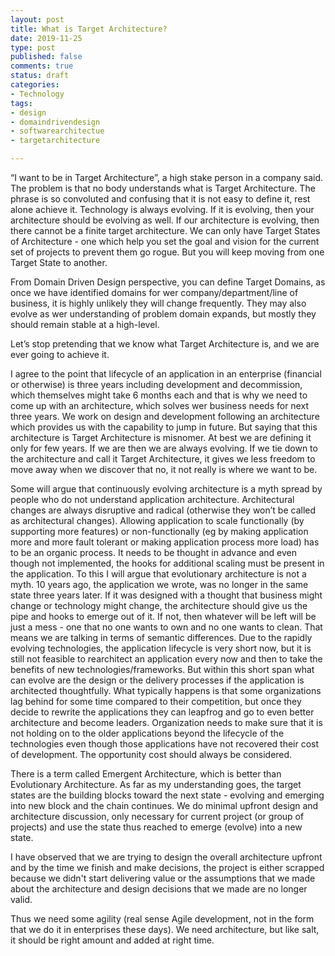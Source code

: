 ```yaml
---
layout: post
title: What is Target Architecture?
date: 2019-11-25
type: post
published: false
comments: true
status: draft
categories:
- Technology
tags:
- design
- domaindrivendesign
- softwarearchitectue
- targetarchitecture

---
```


“I want to be in Target Architecture”, a high stake person in a company said. The problem is that no body understands what is Target Architecture. The phrase is so convoluted and confusing that it is not easy to define it, rest alone achieve it. Technology is always evolving. If it is evolving, then your architecture should be evolving as well. If our architecture is evolving, then there cannot be a finite target architecture. We can only have Target States of Architecture - one which help you set the goal and vision for the current set of projects to prevent them go rogue. But you will keep moving from one Target State to another. 

From Domain Driven Design perspective, you can define Target Domains, as once we have identified domains for wer company/department/line of business, it is highly unlikely they will change frequently. They may also evolve as wer understanding of problem domain expands, but mostly they should remain stable at a high-level.  

Let’s stop pretending that we know what Target Architecture is, and we are ever going to achieve it.

I agree to the point that lifecycle of an application in an enterprise (financial or otherwise) is three years including development and decommission, which themselves might take 6 months each and that is why we need to come up with an architecture, which solves wer business needs for next three years. We work on design and development following an architecture which provides us with the capability to jump in future. But saying that this architecture is Target Architecture is misnomer. At best we are defining it only for few years. If we are then we are always evolving. If we tie down to the architecture and call it Target Architecture, it gives we less freedom to move away when we discover that no, it not really is where we want to be.

Some will argue that continuously evolving architecture is a myth spread by people who do not understand application architecture. Architectural changes are always disruptive and radical (otherwise they won’t be called as architectural changes). Allowing application to scale functionally (by supporting more features) or non-functionally (eg by making application more and more fault tolerant or making application process more load) has to be an organic process. It needs to be thought in advance and even though not implemented, the hooks for additional scaling must be present in the application. To this I will argue that evolutionary architecture is not a myth. 10 years ago, the application we wrote, was no longer in the same state three years later. If it was designed with a thought that business might change or technology might change, the architecture should give us the pipe and hooks to emerge out of it. If not, then whatever will be left will be just a mess - one that no one wants to own and no one wants to clean. That means we are talking in terms of semantic differences. Due to the rapidly evolving technologies, the application lifecycle is very short now, but it is still not feasible to rearchitect an application every now and then to take the benefits of new technologies/frameworks. But within this short span what can evolve are the design or the delivery processes if the application is architected thoughtfully. 
What typically happens is that some organizations lag behind for some time compared to their competition, but once they decide to rewrite the applications they can leapfrog and go to even better architecture and become leaders. Organization needs to make sure that it is not holding on to the older applications beyond the lifecycle of the technologies even though those applications have not recovered their cost of development. The opportunity cost should always be considered.

There is a term called Emergent Architecture, which is better than Evolutionary Architecture. As far as my understanding goes, the target states are the building blocks toward the next state - evolving and emerging into new block and the chain continues. We do minimal upfront design and architecture discussion, only necessary for current project (or group of projects) and use the state thus reached to emerge (evolve) into a new state. 

I have observed that we are trying to design the overall architecture upfront and by the time we finish and make decisions, the project is either scrapped because we didn't start delivering value or the assumptions that we made about the architecture and design decisions that we made are no longer valid. 

Thus we need some agility (real sense Agile development, not in the form that we do it in enterprises these days). We need architecture, but like salt, it should be right amount and added at right time. 